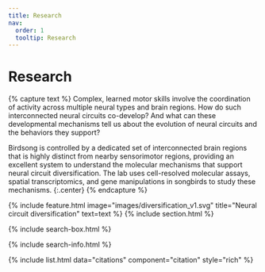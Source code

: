 ```yaml
---
title: Research
nav:
  order: 1
  tooltip: Research
---
```


# Research

{% capture text %}
Complex, learned motor skills involve the coordination of activity across multiple neural types and brain regions. How do such interconnected neural circuits co-develop? And what can these developmental mechanisms tell us about the evolution of neural circuits and the behaviors they support?

Birdsong is controlled by a dedicated set of interconnected brain regions that is highly distinct from nearby sensorimotor regions, providing an excellent system to understand the molecular mechanisms that support neural circuit diversification. The lab uses cell-resolved molecular assays, spatial transcriptomics, and gene manipulations in songbirds to study these mechanisms.
{:.center}
{% endcapture %}

{%
  include feature.html
  image="images/diversification_v1.svg"
  title="Neural circuit diversification"
  text=text
%}
{% include section.html %}

{% include search-box.html %}

{% include search-info.html %}

{% include list.html data="citations" component="citation" style="rich" %}
